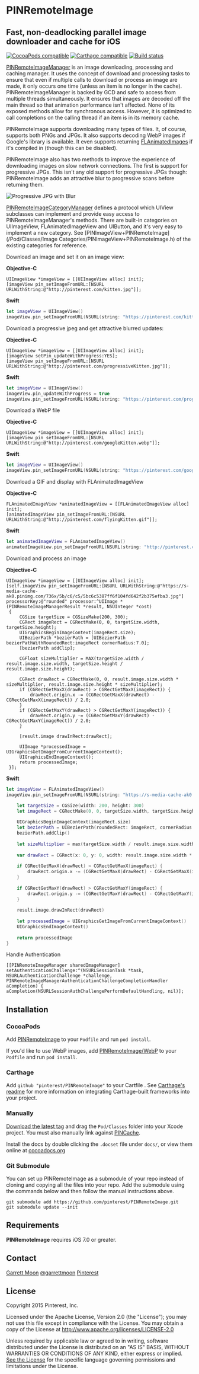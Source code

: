 # PINRemoteImage

## Fast, non-deadlocking parallel image downloader and cache for iOS

[![CocoaPods compatible](https://img.shields.io/cocoapods/v/PINRemoteImage.svg?style=flat)](https://cocoapods.org/pods/PINRemoteImage)
[![Carthage compatible](https://img.shields.io/badge/Carthage-compatible-4BC51D.svg?style=flat)](https://github.com/Carthage/Carthage)
[![Build status](https://badge.buildkite.com/556f751bb6455e96687a5f8fb05a65f2df9db8b033121b8c3d.svg?branch=master&style=flat)](https://buildkite.com/pinterest/pinremoteimage)

[PINRemoteImageManager](Pod/Classes/PINRemoteImageManager.h) is an image downloading, processing and caching manager. It uses the concept of download and processing tasks to ensure that even if multiple calls to download or process an image are made, it only occurs one time (unless an item is no longer in the cache). PINRemoteImageManager is backed by GCD and safe to access from multiple threads simultaneously. It ensures that images are decoded off the main thread so that animation performance isn't affected. None of its exposed methods allow for synchronous access. However, it is optimized to call completions on the calling thread if an item is in its memory cache.

PINRemoteImage supports downloading many types of files. It, of course, supports both PNGs and JPGs. It also supports decoding WebP images if Google's library is available. It even supports returning [FLAnimatedImages](https://github.com/Flipboard/FLAnimatedImage) if it's compiled in (though this can be disabled).

PINRemoteImage also has two methods to improve the experience of downloading images on slow network connections. The first is support for progressive JPGs. This isn't any old support for progressive JPGs though: PINRemoteImage adds an attractive blur to progressive scans before returning them.

![Progressive JPG with Blur](/progressive.gif "Looks better on device.")

[PINRemoteImageCategoryManager](Pod/Classes/PINRemoteImageCategoryManager.h) defines a protocol which UIView subclasses can implement and provide easy access to 
PINRemoteImageManager's methods. There are built-in categories on UIImageView, FLAnimatedImageView and UIButton, and it's very easy to implement a new category. See [PINImageView+PINRemoteImage](/Pod/Classes/Image Categories/PINImageView+PINRemoteImage.h) of the existing categories for reference.


Download an image and set it on an image view:

**Objective-C**
```objc
UIImageView *imageView = [[UIImageView alloc] init];
[imageView pin_setImageFromURL:[NSURL URLWithString:@"http://pinterest.com/kitten.jpg"]];
```

**Swift**
```swift
let imageView = UIImageView()
imageView.pin_setImageFromURL(NSURL(string: "https://pinterest.com/kitten.jpg")!)
```
    
Download a progressive jpeg and get attractive blurred updates:

**Objective-C**
```objc
UIImageView *imageView = [[UIImageView alloc] init];
[imageView setPin_updateWithProgress:YES];
[imageView pin_setImageFromURL:[NSURL URLWithString:@"http://pinterest.com/progressiveKitten.jpg"]];
```

**Swift**
```swift
let imageView = UIImageView()
imageView.pin_updateWithProgress = true
imageView.pin_setImageFromURL(NSURL(string: "https://pinterest.com/progressiveKitten.jpg")!)
```

Download a WebP file

**Objective-C**
```objc
UIImageView *imageView = [[UIImageView alloc] init];
[imageView pin_setImageFromURL:[NSURL URLWithString:@"http://pinterest.com/googleKitten.webp"]];
```

**Swift**
```swift
let imageView = UIImageView()
imageView.pin_setImageFromURL(NSURL(string: "https://pinterest.com/googleKitten.webp")!)
```

Download a GIF and display with FLAnimatedImageView

**Objective-C**
```objc
FLAnimatedImageView *animatedImageView = [[FLAnimatedImageView alloc] init];
[animatedImageView pin_setImageFromURL:[NSURL URLWithString:@"http://pinterest.com/flyingKitten.gif"]];
```

**Swift**
```swift
let animatedImageView = FLAnimatedImageView()
animatedImageView.pin_setImageFromURL(NSURL(string: "http://pinterest.com/flyingKitten.gif")!)
```

Download and process an image

**Objective-C**
```objc
UIImageView *imageView = [[UIImageView alloc] init];
[self.imageView pin_setImageFromURL:[NSURL URLWithString:@"https://s-media-cache-ak0.pinimg.com/736x/5b/c6/c5/5bc6c5387ff6f104fd642f2b375efba3.jpg"] processorKey:@"rounded" processor:^UIImage *(PINRemoteImageManagerResult *result, NSUInteger *cost)
 {
     CGSize targetSize = CGSizeMake(200, 300);
     CGRect imageRect = CGRectMake(0, 0, targetSize.width, targetSize.height);
     UIGraphicsBeginImageContext(imageRect.size);
     UIBezierPath *bezierPath = [UIBezierPath bezierPathWithRoundedRect:imageRect cornerRadius:7.0];
     [bezierPath addClip];
     
     CGFloat sizeMultiplier = MAX(targetSize.width / result.image.size.width, targetSize.height / result.image.size.height);
     
     CGRect drawRect = CGRectMake(0, 0, result.image.size.width * sizeMultiplier, result.image.size.height * sizeMultiplier);
     if (CGRectGetMaxX(drawRect) > CGRectGetMaxX(imageRect)) {
         drawRect.origin.x -= (CGRectGetMaxX(drawRect) - CGRectGetMaxX(imageRect)) / 2.0;
     }
     if (CGRectGetMaxY(drawRect) > CGRectGetMaxY(imageRect)) {
         drawRect.origin.y -= (CGRectGetMaxY(drawRect) - CGRectGetMaxY(imageRect)) / 2.0;
     }
     
     [result.image drawInRect:drawRect];
     
     UIImage *processedImage = UIGraphicsGetImageFromCurrentImageContext();
     UIGraphicsEndImageContext();
     return processedImage;
 }];
```

**Swift**
```swift
let imageView = FLAnimatedImageView()
imageView.pin_setImageFromURL(NSURL(string: "https://s-media-cache-ak0.pinimg.com/736x/5b/c6/c5/5bc6c5387ff6f104fd642f2b375efba3.jpg")!, processorKey: "rounded") { (result :PINRemoteImageManagerResult!, cost : UnsafeMutablePointer<UInt>) -> UIImage! in

    let targetSize = CGSize(width: 200, height: 300)
    let imageRect = CGRectMake(0, 0, targetSize.width, targetSize.height)
    
    UIGraphicsBeginImageContext(imageRect.size)
    let bezierPath = UIBezierPath(roundedRect: imageRect, cornerRadius: 7.0)
    bezierPath.addClip()
    
    let sizeMultiplier = max(targetSize.width / result.image.size.width, targetSize.height / result.image.size.height)
    
    var drawRect = CGRect(x: 0, y: 0, width: result.image.size.width * sizeMultiplier, height: result.image.size.height * sizeMultiplier)
    
    if CGRectGetMaxX(drawRect) > CGRectGetMaxX(imageRect) {
        drawRect.origin.x -= (CGRectGetMaxX(drawRect) - CGRectGetMaxX(imageRect)) / 2
    }
    
    if CGRectGetMaxY(drawRect) > CGRectGetMaxY(imageRect) {
        drawRect.origin.y -= (CGRectGetMaxY(drawRect) - CGRectGetMaxY(imageRect)) / 2
    }
    
    result.image.drawInRect(drawRect)
    
    let processedImage = UIGraphicsGetImageFromCurrentImageContext()
    UIGraphicsEndImageContext()
    
    return processedImage
}
```

Handle Authentication
```objc
[[PINRemoteImageManager sharedImageManager] setAuthenticationChallenge:^(NSURLSessionTask *task, NSURLAuthenticationChallenge *challenge, PINRemoteImageManagerAuthenticationChallengeCompletionHandler aCompletion) {
aCompletion(NSURLSessionAuthChallengePerformDefaultHandling, nil)];
```

## Installation

### CocoaPods

Add [PINRemoteImage](http://cocoapods.org/?q=name%3APINRemoteImage) to your `Podfile` and run `pod install`.

If you'd like to use WebP images, add [PINRemoteImage/WebP](http://cocoapods.org/?q=name%3APINRemoteImage) to your `Podfile` and run `pod install`.


### Carthage

Add `github "pinterest/PINRemoteImage"` to your Cartfile . See [Carthage's readme](https://github.com/Carthage/Carthage) for more information on integrating Carthage-built frameworks into your project.

### Manually

[Download the latest tag](https://github.com/Pinterest/PINRemoteImage/tags) and drag the `Pod/Classes` folder into your Xcode project. You must also manually link against [PINCache](https://github.com/pinterest/PINCache).

Install the docs by double clicking the `.docset` file under `docs/`, or view them online at [cocoadocs.org](http://cocoadocs.org/docsets/PINRemoteImage/)

### Git Submodule

You can set up PINRemoteImage as a submodule of your repo instead of cloning and copying all the files into your repo. Add the submodule using the commands below and then follow the manual instructions above.

    git submodule add https://github.com/pinterest/PINRemoteImage.git
    git submodule update --init



## Requirements

__PINRemoteImage__ requires iOS 7.0 or greater.

## Contact

[Garrett Moon](mailto:garrett@pinterest.com)
[@garrettmoon](https://twitter.com/garrettmoon)
[Pinterest](https://www.pinterest.com/garrettlunar/)

## License

Copyright 2015 Pinterest, Inc.

Licensed under the Apache License, Version 2.0 (the "License"); you may not use this file except in compliance with the License. You may obtain a copy of the License at http://www.apache.org/licenses/LICENSE-2.0

Unless required by applicable law or agreed to in writing, software distributed under the License is distributed on an "AS IS" BASIS, WITHOUT WARRANTIES OR CONDITIONS OF ANY KIND, either express or implied. [See the License](LICENSE.txt) for the specific language governing permissions and limitations under the License.
